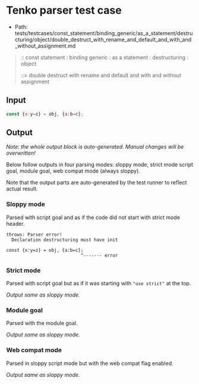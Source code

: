 # Tenko parser test case

- Path: tests/testcases/const_statement/binding_generic/as_a_statement/destructuring/object/double_destruct_with_rename_and_default_and_with_and_without_assignment.md

> :: const statement : binding generic : as a statement : destructuring : object
>
> ::> double destruct with rename and default and with and without assignment

## Input

`````js
const {x:y=z} = obj, {a:b=c};
`````

## Output

_Note: the whole output block is auto-generated. Manual changes will be overwritten!_

Below follow outputs in four parsing modes: sloppy mode, strict mode script goal, module goal, web compat mode (always sloppy).

Note that the output parts are auto-generated by the test runner to reflect actual result.

### Sloppy mode

Parsed with script goal and as if the code did not start with strict mode header.

`````
throws: Parser error!
  Declaration destructuring must have init

const {x:y=z} = obj, {a:b=c};
                            ^------- error
`````

### Strict mode

Parsed with script goal but as if it was starting with `"use strict"` at the top.

_Output same as sloppy mode._

### Module goal

Parsed with the module goal.

_Output same as sloppy mode._

### Web compat mode

Parsed in sloppy script mode but with the web compat flag enabled.

_Output same as sloppy mode._
